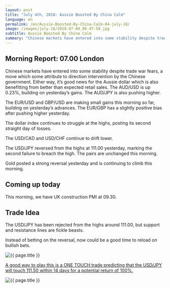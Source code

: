 ```yaml
---
layout: post
title: "July 4th, 2018: Aussie Boosted By China Calm"
language: en
permalink: /en/Aussie-Boosted-By-China-Calm-04-july-18/
image: /images/july-18/2018-07-04_06-47-58.jpg
subtitle: Aussie Boosted By China Calm
summary: "Chinese markets have entered into some stability despite trade war fears, a move which some attribute to direction intervention by the Chinese government. Either way, it’s good news for the Aussie dollar which is also benefitting from better than expected retail sales"
---
```

## Morning Report: 07.00 London

Chinese markets have entered into some stability despite trade war fears, a move which some attribute to direction intervention by the Chinese government. Either way, it’s good news for the Aussie dollar which is also benefitting from better than expected retail sales. The AUD/USD is up 0.23%, building on yesterday’s gains. The AUD/JPY is also pushing higher. 

The EUR/USD and GBP/USD are making small gains this morning so far, building on yesterday’s advances. The EUR/GBP has a slightly positive bias after pushing higher yesterday. 

The dollar index continues to struggle at the highs, posting its second straight day of losses.

The USD/CAD and USD/CHF continue to drift lower. 

The USD/JPY reversed from the highs at 111.00 yesterday, marking the second failure to breach the high. The pairs are unchanged this morning. 

Gold posted a strong reversal yesterday and is continuing to climb this morning. 

## Coming up today

This morning, we have UK construction PMI at 09.30. 

## Trade Idea

The USD/JPY has been rejected from the highs around 111.00, but support and resistance lines are fickle beasts. 

Instead of betting on the reversal, now could be a good time to reload on bullish bets.

<img class="post-image" src="{{ site.url }}/images/july-18/2018-07-04_06-47-58.jpg" alt="{{ page.title }}" title="{{ page.title }}">

<a href="%LINK%%?currency=GBP&market=forex&underlying=frxUSDJPY&formname=touchnotouch&duration_amount=14&duration_units=d&amount=10&amount_type=stake&expiry_type=duration&barrier=111.50" target="_blank" rel="noopener noreferrer nofollow">A good way to play this is a ONE TOUCH trade predicting that the USD/JPY will touch 111.50 within 14 days for a potential return of 100%.</a>

<img class="post-image" src="{{ site.url }}/images/july-18/2018-07-04_06-50-35.jpg" alt="{{ page.title }}" title="{{ page.title }}">
